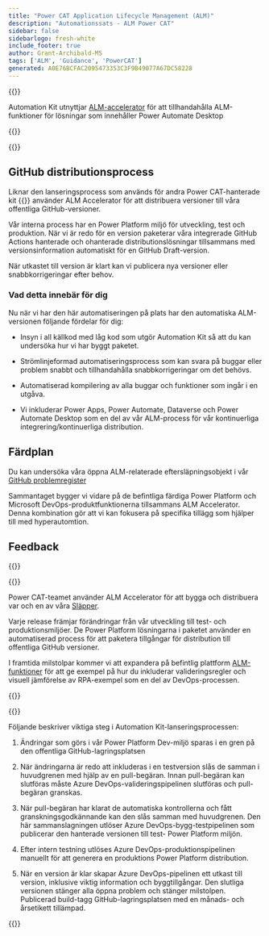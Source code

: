 ```yaml
---
title: "Power CAT Application Lifecycle Management (ALM)"
description: "Automationssats - ALM Power CAT"
sidebar: false
sidebarlogo: fresh-white
include_footer: true
author: Grant-Archibald-MS
tags: ['ALM', 'Guidance', 'PowerCAT']
generated: A0E76BCFAC2095473353C3F9B49077A67DC58228
---
```


{{<slideStyles>}}

<div class="optional">

Automation Kit utnyttjar [ALM-accelerator](https://aka.ms/aa4pp) för att tillhandahålla ALM-funktioner för lösningar som innehåller Power Automate Desktop

</div>

{{<presentation slides="1,2">}}


<div class="optional">

{{<presentationStyles>}}

## GitHub distributionsprocess

Liknar den lanseringsprocess som används för andra Power CAT-hanterade kit {{<product-name>}} använder ALM Accelerator för att distribuera versioner till våra offentliga GitHub-versioner.

Vår interna process har en Power Platform miljö för utveckling, test och produktion. När vi är redo för en version paketerar våra integrerade GitHub Actions hanterade och ohanterade distributionslösningar tillsammans med versionsinformation automatiskt för en GitHub Draft-version.

När utkastet till version är klart kan vi publicera nya versioner eller snabbkorrigeringar efter behov.

### Vad detta innebär för dig

Nu när vi har den här automatiseringen på plats har den automatiska ALM-versionen följande fördelar för dig:

- Insyn i all källkod med låg kod som utgör Automation Kit så att du kan undersöka hur vi har byggt paketet.

- Strömlinjeformad automatiseringsprocess som kan svara på buggar eller problem snabbt och tillhandahålla snabbkorrigeringar om det behövs.

- Automatiserad kompilering av alla buggar och funktioner som ingår i en utgåva.

- Vi inkluderar Power Apps, Power Automate, Dataverse och Power Automate Desktop som en del av vår ALM-process för vår kontinuerliga integrering/kontinuerliga distribution.

## Färdplan

Du kan undersöka våra öppna ALM-relaterade eftersläpningsobjekt i vår [GitHub problemregister](https://github.com/microsoft/powercat-automation-kit/issues?q=is%3Aissue+is%3Aopen+label%3Aalm)

Sammantaget bygger vi vidare på de befintliga färdiga Power Platform och Microsoft DevOps-produktfunktionerna tillsammans ALM Accelerator. Denna kombination gör att vi kan fokusera på specifika tillägg som hjälper till med hyperautomtion.

## Feedback

{{<questions name="/content/sv/features/alm/powercat.json" completed="Tack för att du ger feedback" showNavigationButtons="false" locale="sv">}}

</div>

{{<slide  id="slide1" audio="features/alm/powercat/overview.mp3" description="Power CAT ALM Overview" localImage="/images/illustrations/alm-roadmap-2022-11.svg" >}}

Power CAT-teamet använder ALM Accelerator för att bygga och distribuera var och en av våra [Släpper](https://github.com/microsoft/powercat-automation-kit/releases).

Varje release främjar förändringar från vår utveckling till test- och produktionsmiljöer. De Power Platform lösningarna i paketet använder en automatiserad process för att paketera tillgångar för distribution till offentliga GitHub versioner.

I framtida milstolpar kommer vi att expandera på befintlig plattform [ALM-funktioner](/sv/features/alm) för att ge exempel på hur du inkluderar valideringsregler och visuell jämförelse av RPA-exempel som en del av DevOps-processen.  

{{</slide>}}

{{<slide  id="slide2" audio="features/alm/powercat/release-process.mp3" description="Power CAT Automation Kit Release Checker" localImage="/images/illustrations/alm-powercat-process.svg" >}}

Följande beskriver viktiga steg i Automation Kit-lanseringsprocessen:

1. Ändringar som görs i vår Power Platform Dev-miljö sparas i en gren på den offentliga GitHub-lagringsplatsen

2. När ändringarna är redo att inkluderas i en testversion slås de samman i huvudgrenen med hjälp av en pull-begäran. Innan pull-begäran kan slutföras måste Azure DevOps-valideringspipelinen slutföras och pull-begäran granskas.

3. När pull-begäran har klarat de automatiska kontrollerna och fått granskningsgodkännande kan den slås samman med huvudgrenen. Den här sammanslagningen utlöser Azure DevOps-bygg-testpipelinen som publicerar den hanterade versionen till test- Power Platform miljön.

4. Efter intern testning utlöses Azure DevOps-produktionspipelinen manuellt för att generera en produktions Power Platform distribution.

5. När en version är klar skapar Azure DevOps-pipelinen ett utkast till version, inklusive viktig information och byggtillgångar. Den slutliga versionen stänger alla öppna problem och stänger milstolpen. Publicerad build-tagg GitHub-lagringsplatsen med en månads- och årsetikett tillämpad.

{{</slide>}}
